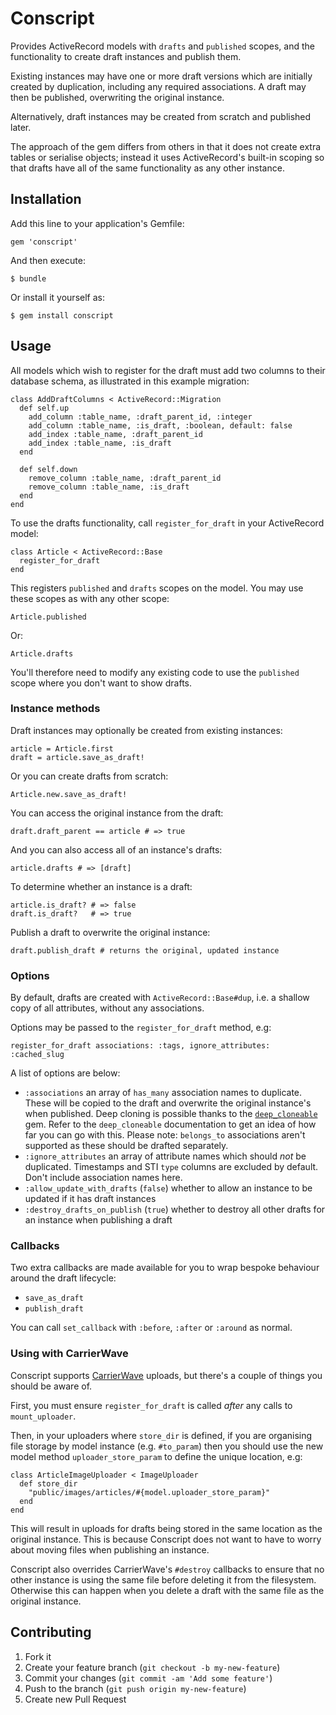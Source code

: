 # Conscript

Provides ActiveRecord models with `drafts` and `published` scopes, and the functionality to create draft instances and publish them.

Existing instances may have one or more draft versions which are initially created by duplication, including any required associations. A draft may then be published, overwriting the original instance.

Alternatively, draft instances may be created from scratch and published later.

The approach of the gem differs from others in that it does not create extra tables or serialise objects; instead it uses ActiveRecord's built-in scoping so that drafts have all of the same functionality as any other instance.

## Installation

Add this line to your application's Gemfile:

    gem 'conscript'

And then execute:

    $ bundle

Or install it yourself as:

    $ gem install conscript

## Usage

All models which wish to register for the draft must add two columns to their database schema, as illustrated in this example migration:

    class AddDraftColumns < ActiveRecord::Migration
      def self.up
        add_column :table_name, :draft_parent_id, :integer
        add_column :table_name, :is_draft, :boolean, default: false
        add_index :table_name, :draft_parent_id
        add_index :table_name, :is_draft
      end

      def self.down
        remove_column :table_name, :draft_parent_id
        remove_column :table_name, :is_draft
      end
    end

To use the drafts functionality, call `register_for_draft` in your ActiveRecord model:

    class Article < ActiveRecord::Base
      register_for_draft
    end

This registers `published` and `drafts` scopes on the model. You may use these scopes as with any other scope:

    Article.published

Or:

    Article.drafts

You'll therefore need to modify any existing code to use the `published` scope where you don't want to show drafts.


### Instance methods

Draft instances may optionally be created from existing instances:
    
    article = Article.first
    draft = article.save_as_draft!

Or you can create drafts from scratch:

    Article.new.save_as_draft!

You can access the original instance from the draft:

    draft.draft_parent == article # => true

And you can also access all of an instance's drafts:

    article.drafts # => [draft]

To determine whether an instance is a draft:

    article.is_draft? # => false
    draft.is_draft?   # => true

Publish a draft to overwrite the original instance:

    draft.publish_draft # returns the original, updated instance


### Options

By default, drafts are created with `ActiveRecord::Base#dup`, i.e. a shallow copy of all attributes, without any associations.

Options may be passed to the `register_for_draft` method, e.g:

    register_for_draft associations: :tags, ignore_attributes: :cached_slug

A list of options are below:

- `:associations` an array of `has_many` association names to duplicate. These will be copied to the draft and overwrite the original instance's when published. Deep cloning is possible thanks to the [`deep_cloneable`](https://github.com/moiristo/deep_cloneable) gem. Refer to the `deep_cloneable` documentation to get an idea of how far you can go with this. Please note: `belongs_to` associations aren't supported as these should be drafted separately.
- `:ignore_attributes` an array of attribute names which should _not_ be duplicated. Timestamps and STI `type` columns are excluded by default. Don't include association names here.
- `:allow_update_with_drafts` (`false`) whether to allow an instance to be updated if it has draft instances
- `:destroy_drafts_on_publish` (`true`) whether to destroy all other drafts for an instance when publishing a draft


### Callbacks

Two extra callbacks are made available for you to wrap bespoke behaviour around the draft lifecycle:

- `save_as_draft`
- `publish_draft`

You can call `set_callback` with `:before`, `:after` or `:around` as normal.


### Using with CarrierWave

Conscript supports [CarrierWave](https://github.com/carrierwaveuploader/carrierwave) uploads, but there's a couple of things you should be aware of.

First, you must ensure `register_for_draft` is called _after_ any calls to `mount_uploader`.

Then, in your uploaders where `store_dir` is defined, if you are organising file storage by model instance (e.g. `#to_param`) then you should use the new model method `uploader_store_param` to define the unique location, e.g:

    class ArticleImageUploader < ImageUploader
      def store_dir
        "public/images/articles/#{model.uploader_store_param}"
      end
    end

This will result in uploads for drafts being stored in the same location as the original instance. This is because Conscript does not want to have to worry about moving files when publishing an instance.

Conscript also overrides CarrierWave's `#destroy` callbacks to ensure that no other instance is using the same file before deleting it from the filesystem. Otherwise this can happen when you delete a draft with the same file as the original instance.

## Contributing

1. Fork it
2. Create your feature branch (`git checkout -b my-new-feature`)
3. Commit your changes (`git commit -am 'Add some feature'`)
4. Push to the branch (`git push origin my-new-feature`)
5. Create new Pull Request
